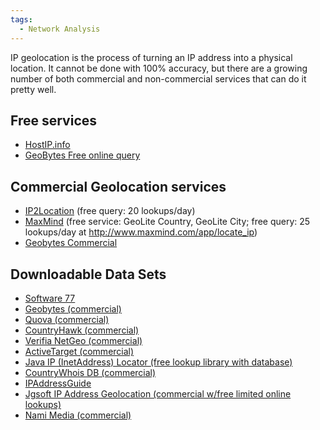 ```yaml
---
tags:
  - Network Analysis
---
```

IP geolocation is the process of turning an IP address into a physical
location. It cannot be done with 100% accuracy, but there are a growing
number of both commercial and non-commercial services that can do it
pretty well.

## Free services

- [HostIP.info](http://hostip.info)
- [GeoBytes Free online query](http://www.geobytes.com/IpLocator.htm)

## Commercial Geolocation services

- [IP2Location](https://www.ip2location.com/?AfID=23224) (free query: 20
  lookups/day)
- [MaxMind](https://www.maxmind.com/en/geoip2-services-and-databases) (free service:
  GeoLite Country, GeoLite City; free query: 25 lookups/day at
  <http://www.maxmind.com/app/locate_ip>)
- [Geobytes Commercial](http://www.geobytes.com)

## Downloadable Data Sets

- [Software 77](http://software77.net/cgi-bin/ip-country/geo-ip.pl)
- [Geobytes (commercial)](http://www.geobytes.com)
- [Quova (commercial)](https://neustarsecurityservices.com/)
- [CountryHawk (commercial)](http://www.cyscape.com/products/chawk)
- [Verifia NetGeo (commercial)](http://www.netgeo.com/index.htm)
- [ActiveTarget (commercial)](http://www.activetarget.com/)
- [Java IP (InetAddress) Locator (free lookup library with database)](https://sourceforge.net/projects/javainetlocator/)
- [CountryWhois DB (commercial)](http://www.tamos.com/products/ip-location-database)
- [IPAddressGuide](https://www.ipaddressguide.com/)
- [Jgsoft IP Address Geolocation (commercial w/free limited online lookups)](http://www.ip2country.net/)
- [Nami Media (commercial)](http://www.namimedia.com/geo.htm)
